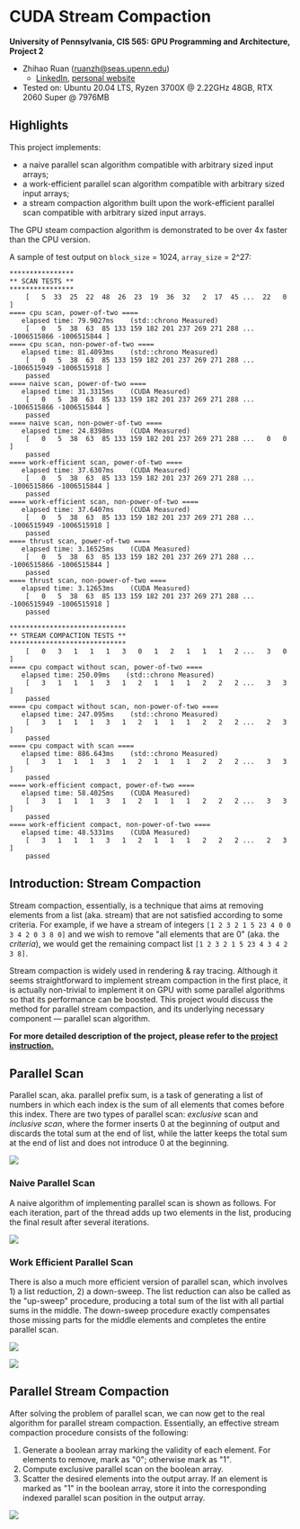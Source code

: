 CUDA Stream Compaction
======================

**University of Pennsylvania, CIS 565: GPU Programming and Architecture, Project 2**

* Zhihao Ruan (ruanzh@seas.upenn.edu)
  * [LinkedIn](https://www.linkedin.com/in/zhihao-ruan-29b29a13a/), [personal website](https://zhihaoruan.xyz/)
* Tested on: Ubuntu 20.04 LTS, Ryzen 3700X @ 2.22GHz 48GB, RTX 2060 Super @ 7976MB

## Highlights
This project implements:
- a naive parallel scan algorithm compatible with arbitrary sized input arrays;
- a work-efficient parallel scan algorithm compatible with arbitrary sized input arrays;
- a stream compaction algorithm built upon the work-efficient parallel scan compatible with arbitrary sized input arrays.

The GPU steam compaction algorithm is demonstrated to be over 4x faster than the CPU version.

A sample of test output on `block_size` = 1024, `array_size` = 2^27:
```
****************
** SCAN TESTS **
****************
    [   5  33  25  22  48  26  23  19  36  32   2  17  45 ...  22   0 ]
==== cpu scan, power-of-two ====
   elapsed time: 79.9027ms    (std::chrono Measured)
    [   0   5  38  63  85 133 159 182 201 237 269 271 288 ... -1006515866 -1006515844 ]
==== cpu scan, non-power-of-two ====
   elapsed time: 81.4093ms    (std::chrono Measured)
    [   0   5  38  63  85 133 159 182 201 237 269 271 288 ... -1006515949 -1006515918 ]
    passed 
==== naive scan, power-of-two ====
   elapsed time: 31.3315ms    (CUDA Measured)
    [   0   5  38  63  85 133 159 182 201 237 269 271 288 ... -1006515866 -1006515844 ]
    passed 
==== naive scan, non-power-of-two ====
   elapsed time: 24.8398ms    (CUDA Measured)
    [   0   5  38  63  85 133 159 182 201 237 269 271 288 ...   0   0 ]
    passed 
==== work-efficient scan, power-of-two ====
   elapsed time: 37.6307ms    (CUDA Measured)
    [   0   5  38  63  85 133 159 182 201 237 269 271 288 ... -1006515866 -1006515844 ]
    passed 
==== work-efficient scan, non-power-of-two ====
   elapsed time: 37.6407ms    (CUDA Measured)
    [   0   5  38  63  85 133 159 182 201 237 269 271 288 ... -1006515949 -1006515918 ]
    passed 
==== thrust scan, power-of-two ====
   elapsed time: 3.16525ms    (CUDA Measured)
    [   0   5  38  63  85 133 159 182 201 237 269 271 288 ... -1006515866 -1006515844 ]
    passed 
==== thrust scan, non-power-of-two ====
   elapsed time: 3.12653ms    (CUDA Measured)
    [   0   5  38  63  85 133 159 182 201 237 269 271 288 ... -1006515949 -1006515918 ]
    passed 

*****************************
** STREAM COMPACTION TESTS **
*****************************
    [   0   3   1   1   1   3   0   1   2   1   1   1   2 ...   3   0 ]
==== cpu compact without scan, power-of-two ====
   elapsed time: 250.09ms    (std::chrono Measured)
    [   3   1   1   1   3   1   2   1   1   1   2   2   2 ...   3   3 ]
    passed 
==== cpu compact without scan, non-power-of-two ====
   elapsed time: 247.095ms    (std::chrono Measured)
    [   3   1   1   1   3   1   2   1   1   1   2   2   2 ...   2   3 ]
    passed 
==== cpu compact with scan ====
   elapsed time: 886.643ms    (std::chrono Measured)
    [   3   1   1   1   3   1   2   1   1   1   2   2   2 ...   3   3 ]
    passed 
==== work-efficient compact, power-of-two ====
   elapsed time: 58.4025ms    (CUDA Measured)
    [   3   1   1   1   3   1   2   1   1   1   2   2   2 ...   3   3 ]
    passed 
==== work-efficient compact, non-power-of-two ====
   elapsed time: 48.5331ms    (CUDA Measured)
    [   3   1   1   1   3   1   2   1   1   1   2   2   2 ...   2   3 ]
    passed 
```

## Introduction: Stream Compaction
Stream compaction, essentially, is a technique that aims at removing elements from a list (aka. stream) that are not satisfied according to some criteria. For example, if we have a stream of integers `[1 2 3 2 1 5 23 4 0 0 3 4 2 0 3 8 0]` and we wish to remove "all elements that are 0" (aka. the *criteria*), we would get the remaining compact list `[1 2 3 2 1 5 23 4 3 4 2 3 8]`.

Stream compaction is widely used in rendering & ray tracing. Although it seems straightforward to implement stream compaction in the first place, it is actually non-trivial to implement it on GPU with some parallel algorithms so that its performance can be boosted. This project would discuss the method for parallel stream compaction, and its underlying necessary component &mdash; parallel scan algorithm.

**For more detailed description of the project, please refer to the [project instruction.](INSTRUCTION.md)**

## Parallel Scan
Parallel scan, aka. parallel prefix sum, is a task of generating a list of numbers in which each index is the sum of all elements that comes before this index. There are two types of parallel scan: *exclusive* scan and *inclusive scan*, where the former inserts 0 at the beginning of output and discards the total sum at the end of list, while the latter keeps the total sum at the end of list and does not introduce 0 at the beginning.

![](img/scan_inclusive_exclusive.png)

### Naive Parallel Scan
A naive algorithm of implementing parallel scan is shown as follows. For each iteration, part of the thread adds up two elements in the list, producing the final result after several iterations.

![](img/naive_scan.png)

### Work Efficient Parallel Scan
There is also a much more efficient version of parallel scan, which involves 1) a list reduction, 2) a down-sweep. The list reduction can also be called as the "up-sweep" procedure, producing a total sum of the list with all partial sums in the middle. The down-sweep procedure exactly compensates those missing parts for the middle elements and completes the entire parallel scan.

![](img/upsweep.png)

![](img/downsweep.png)

## Parallel Stream Compaction
After solving the problem of parallel scan, we can now get to the real algorithm for parallel stream compaction. Essentially, an effective stream compaction procedure consists of the following:
1. Generate a boolean array marking the validity of each element. For elements to remove, mark as "0"; otherwise mark as "1".
2. Compute exclusive parallel scan on the boolean array.
3. Scatter the desired elements into the output array. If an element is marked as "1" in the boolean array, store it into the corresponding indexed parallel scan position in the output array.

![](img/stream_compaction.png)

